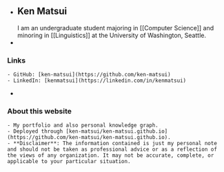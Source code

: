 - ## Ken Matsui
  I am an undergraduate student majoring in [[Computer Science]] and minoring in [[Linguistics]] at the University of Washington, Seattle.
-
### Links
	- GitHub: [ken-matsui](https://github.com/ken-matsui)
	- LinkedIn: [kenmatsui](https://linkedin.com/in/kenmatsui)
-
### About this website
	- My portfolio and also personal knowledge graph.
	- Deployed through [ken-matsui/ken-matsui.github.io](https://github.com/ken-matsui/ken-matsui.github.io).
	- **Disclaimer**: The information contained is just my personal note and should not be taken as professional advice or as a reflection of the views of any organization. It may not be accurate, complete, or applicable to your particular situation.